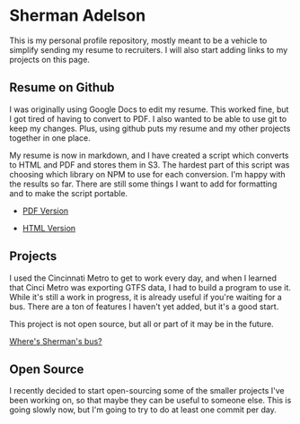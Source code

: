 # Sherman Adelson

This is my personal profile repository, mostly meant to be a vehicle to simplify
sending my resume to recruiters. I will also start adding links to my
projects on this page.

## Resume on Github
I was originally using Google Docs to edit my resume. This worked fine,
but I got tired of having to convert to PDF. I also wanted to be able to
use git to keep my changes. Plus, using github puts my resume and my other
projects together in one place.

My resume is now in markdown, and I have created a script which converts
to HTML and PDF and stores them in S3. The hardest part of this script
was choosing which library on NPM to use for each conversion. I'm happy
with the results so far. There are still some things I want to add for
formatting and to make the script portable.

* [PDF Version](https://s3.amazonaws.com/sherman-adelson-resume/sherman-adelson-resume.pdf "Sherman Adelson - Resume - PDF")

* [HTML Version](https://s3.amazonaws.com/sherman-adelson-resume/sherman-adelson-resume.html "Sherman Adelson - Resume - HTML")

## Projects

I used the Cincinnati Metro to get to work every day, and when I learned
that Cinci Metro was exporting GTFS data, I had to build a program to
use it. While it's still a work in progress, it is already useful if
you're waiting for a bus. There are a ton of features I haven't yet
added, but it's a good start.

This project is not open source, but all or part of it may be in the future.

[Where's Sherman's bus?](http://www.wheresshermansbus.com "Where's
Sherman's Bus?")

## Open Source
I recently decided to start open-sourcing some of the smaller projects I've 
been working on, so that maybe they can be useful to someone else. This is
going slowly now, but I'm going to try to do at least one commit per
day.

